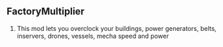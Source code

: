 ## FactoryMultiplier
1. This mod lets you overclock your buildings, power generators, belts, inservers, drones, vessels, mecha speed and power
